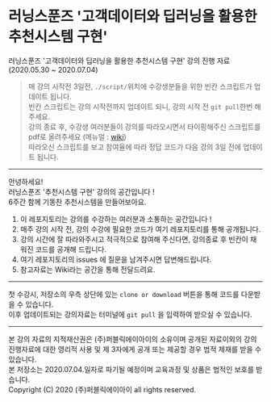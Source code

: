 # 러닝스푼즈 '고객데이터와 딥러닝을 활용한 추천시스템 구현'
러닝스푼즈 '고객데이터와 딥러닝을 활용한 추천시스템 구현' 강의 진행 자료 (2020.05.30 ~ 2020.07.04)

> 매 강의 시작전 3일전, `./script/`위치에 수강생분들을 위한 빈칸 스크립트가 업데이트 됩니다.  
> 빈칸 스크립트는 강의 시작전까지 업데이트 되니, 강의 시작 전 `git pull`한번 해주세요.  
> 강의 종료 후, 수강생 여러분들이 강의를 따라오시면서 타이핑해주신 스크립트를 pdf로 올려주세요 (메뉴얼 : [wiki](wiki))  
> 따라오신 스크립트를 보고 참여율에 따라 정답 코드가 다음 강의 3일 전에 업데이트 됩니다.  

---

안녕하세요!  
러닝스푼즈 '추천시스템 구현' 강의의 공간입니다 !  
6주간 함께 기똥찬 추천시스템을 만들어보아요. 

1. 이 레포지토리는 강의를 수강하는 여러분과 소통하는 공간입니다 !
2. 매주 강의 시작 전, 강의 수강에 필요한 코드가 여기 레포지토리를 통해 공개됩니다.
3. 강의 시간에 잘 따라와주시고 적극적으로 참여해 주신다면, 강의종료 후 빈칸이 채워진 코드를 공개해 드립니다.
4. 여기 레포지토리의 issues 에 질문을 남겨주시면 답변해드립니다.
5. 참고자료는 Wiki라는 공간을 통해 전달드려요.

---

첫 수강시, 저장소의 우측 상단에 있는 `clone or download` 버튼을 통해 코드를 다운받을 수 있습니다.  
이후 업데이트되는 강의자료는 터미널에 `git pull` 을 입력하여 받으실 수 있습니다.  

---

본 강의 자료의 지적재산권은 (주)퍼블릭에이아이의 소유이며 공개된 자료이외의 강의 진행자료에 대한 영리적 사용 및 제 3자에게 공개 또는 제공할 경우 법적 제재를 받을 수 있습니다.  
본 저장소는 2020.07.04.일자로 파기될 예정이며 교육과정 및 상품은 법적인 보호를 받습니다.  
Copyright (C) 2020 (주)퍼블릭에이아이 all rights reserved.
